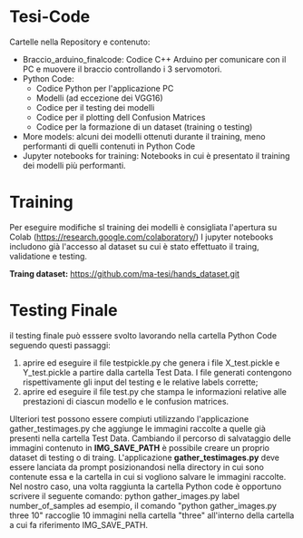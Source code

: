 # Tesi-Code
Cartelle nella Repository e contenuto:
- Braccio_arduino_finalcode:
  Codice C++ Arduino per comunicare con il PC e muovere il braccio controllando i 3 servomotori.
- Python Code:  
  - Codice Python per l'applicazione PC
  - Modelli (ad eccezione dei VGG16)
  - Codice per il testing dei modelli
  - Codice per il plotting dell Confusion Matrices
  - Codice per la formazione di un dataset (training o testing)
- More models:
  alcuni dei modelli ottenuti durante il training, meno performanti di quelli contenuti in Python Code
- Jupyter notebooks for training:
  Notebooks in cui è presentato il training dei modelli più performanti.


# Training
Per eseguire modifiche sl training dei modelli è consigliata l'apertura su Colab (https://research.google.com/colaboratory/)
I jupyter notebooks includono già l'accesso al dataset su cui è stato effettuato il traing, validatione e testing.

**Traing dataset:** https://github.com/ma-tesi/hands_dataset.git
# Testing Finale
il testing finale può esssere svolto lavorando nella cartella Python Code seguendo questi passaggi:
1. aprire ed eseguire il file testpickle.py che genera i file X_test.pickle e Y_test.pickle a partire dalla cartella Test Data. I file generati contengono rispettivamente gli input del testing e le relative labels corrette;
2. aprire ed eseguire il file test.py che stampa le informazioni relative alle prestazioni di ciascun modello e le confusion matrices.

Ulteriori test possono essere compiuti utilizzando l'applicazione gather_testimages.py che aggiunge le immagini raccolte a quelle già presenti nella cartella Test Data.
Cambiando il percorso di salvataggio delle immagini contenuto in **IMG_SAVE_PATH** è possibile creare un proprio dataset di testing o di traing.
L'applicazione **gather_testimages.py** deve essere lanciata da prompt posizionandosi nella directory in cui sono contenute essa e la cartella in cui si vogliono salvare le immagini raccolte.
Nel nostro caso, una volta raggiunta la cartella Python code è opportuno scrivere il seguente comando:
python gather_images.py label number_of_samples
ad esempio, il comando "python gather_images.py three 10" raccoglie 10 immagini nella cartella "three" all'interno della cartella a cui fa riferimento IMG_SAVE_PATH.
